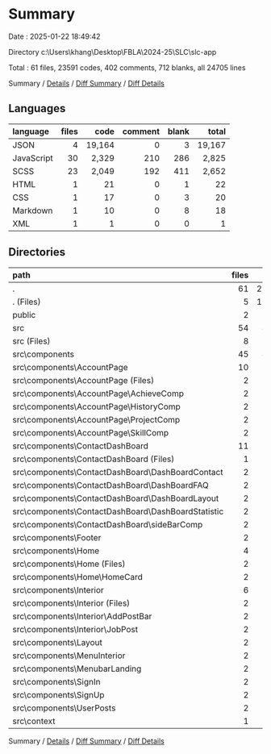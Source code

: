 # Summary

Date : 2025-01-22 18:49:42

Directory c:\\Users\\khang\\Desktop\\FBLA\\2024-25\\SLC\\slc-app

Total : 61 files,  23591 codes, 402 comments, 712 blanks, all 24705 lines

Summary / [Details](details.md) / [Diff Summary](diff.md) / [Diff Details](diff-details.md)

## Languages
| language | files | code | comment | blank | total |
| :--- | ---: | ---: | ---: | ---: | ---: |
| JSON | 4 | 19,164 | 0 | 3 | 19,167 |
| JavaScript | 30 | 2,329 | 210 | 286 | 2,825 |
| SCSS | 23 | 2,049 | 192 | 411 | 2,652 |
| HTML | 1 | 21 | 0 | 1 | 22 |
| CSS | 1 | 17 | 0 | 3 | 20 |
| Markdown | 1 | 10 | 0 | 8 | 18 |
| XML | 1 | 1 | 0 | 0 | 1 |

## Directories
| path | files | code | comment | blank | total |
| :--- | ---: | ---: | ---: | ---: | ---: |
| . | 61 | 23,591 | 402 | 712 | 24,705 |
| . (Files) | 5 | 19,161 | 0 | 12 | 19,173 |
| public | 2 | 46 | 0 | 2 | 48 |
| src | 54 | 4,384 | 402 | 698 | 5,484 |
| src (Files) | 8 | 118 | 30 | 22 | 170 |
| src\\components | 45 | 4,172 | 369 | 652 | 5,193 |
| src\\components\\AccountPage | 10 | 1,067 | 3 | 123 | 1,193 |
| src\\components\\AccountPage (Files) | 2 | 591 | 0 | 67 | 658 |
| src\\components\\AccountPage\\AchieveComp | 2 | 110 | 0 | 11 | 121 |
| src\\components\\AccountPage\\HistoryComp | 2 | 137 | 1 | 16 | 154 |
| src\\components\\AccountPage\\ProjectComp | 2 | 114 | 0 | 14 | 128 |
| src\\components\\AccountPage\\SkillComp | 2 | 115 | 2 | 15 | 132 |
| src\\components\\ContactDashBoard | 11 | 751 | 62 | 116 | 929 |
| src\\components\\ContactDashBoard (Files) | 1 | 22 | 7 | 4 | 33 |
| src\\components\\ContactDashBoard\\DashBoardContact | 2 | 195 | 0 | 26 | 221 |
| src\\components\\ContactDashBoard\\DashBoardFAQ | 2 | 115 | 0 | 18 | 133 |
| src\\components\\ContactDashBoard\\DashBoardLayout | 2 | 39 | 10 | 7 | 56 |
| src\\components\\ContactDashBoard\\DashBoardStatistic | 2 | 283 | 28 | 46 | 357 |
| src\\components\\ContactDashBoard\\sideBarComp | 2 | 97 | 17 | 15 | 129 |
| src\\components\\Footer | 2 | 102 | 21 | 19 | 142 |
| src\\components\\Home | 4 | 764 | 105 | 132 | 1,001 |
| src\\components\\Home (Files) | 2 | 263 | 30 | 49 | 342 |
| src\\components\\Home\\HomeCard | 2 | 501 | 75 | 83 | 659 |
| src\\components\\Interior | 6 | 689 | 90 | 126 | 905 |
| src\\components\\Interior (Files) | 2 | 353 | 35 | 58 | 446 |
| src\\components\\Interior\\AddPostBar | 2 | 229 | 35 | 50 | 314 |
| src\\components\\Interior\\JobPost | 2 | 107 | 20 | 18 | 145 |
| src\\components\\Layout | 2 | 28 | 8 | 7 | 43 |
| src\\components\\MenuInterior | 2 | 60 | 10 | 10 | 80 |
| src\\components\\MenubarLanding | 2 | 68 | 5 | 15 | 88 |
| src\\components\\SignIn | 2 | 168 | 14 | 34 | 216 |
| src\\components\\SignUp | 2 | 314 | 43 | 44 | 401 |
| src\\components\\UserPosts | 2 | 161 | 8 | 26 | 195 |
| src\\context | 1 | 94 | 3 | 24 | 121 |

Summary / [Details](details.md) / [Diff Summary](diff.md) / [Diff Details](diff-details.md)